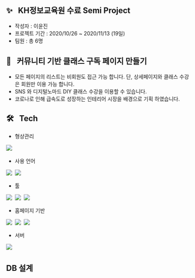 ## ✨ &nbsp; KH정보교육원 수료 Semi Project
* 작성자 : 이윤진
* 프로젝트 기간 : 2020/10/26 ~ 2020/11/13 (19일)
* 팀원 : 총 6명

## 🧩 &nbsp; 커뮤니티 기반 클래스 구독 페이지 만들기
* 모든 페이지의 리스트는 비회원도 접근 가능 합니다. 단, 상세페이지와 클래스 수강은 회원만 이용 가능 합니다.
* SNS 와 디지털노마드 DIY 클래스 수강을 이용할 수 있습니다.
* 코로나로 인해 급속도로 성장하는 인테리어 시장을 배경으로 기획 하였습니다.

## 🛠 &nbsp; Tech
* 형상관리

<img src="https://img.shields.io/badge/GitHub-181717?style=flat-square&logo=GitHub&logoColor=white"/>&nbsp;

* 사용 언어

<img src="https://img.shields.io/badge/Java-007396?style=flat-square&logo=Java&logoColor=white"/>&nbsp;
<img src="https://img.shields.io/badge/Javascript-F7DF1E?style=flat-square&logo=Javascript&logoColor=white"/>&nbsp;

* 툴

<img src="https://img.shields.io/badge/EclipseIDE-2C2255?style=flat-square&logo=EclipseIDE&logoColor=white"/>&nbsp;
<img src="https://img.shields.io/badge/OracleDB-F80000?style=flat-square&logo=Oracle&logoColor=white"/>&nbsp;
<img src="https://img.shields.io/badge/SQLdeveloper-F80000?style=flat-square&logo=Oracle&logoColor=white"/>&nbsp;

* 홈페이지 기반

<img src="https://img.shields.io/badge/JSP-007396?style=flat-square&logo=java&logoColor=white"/>&nbsp;
<img src="https://img.shields.io/badge/HTML5-E34F26?style=flat-square&logo=HTML5&logoColor=white"/>&nbsp;
<img src="https://img.shields.io/badge/CSS-1572B6?style=flat-square&logo=css3&logoColor=white"/>&nbsp;

* 서버

<img src="https://img.shields.io/badge/Tomcat-F8DC75?style=flat-square&logo=Apache-Tomcat&logoColor=white"/>&nbsp;

## DB 설계


